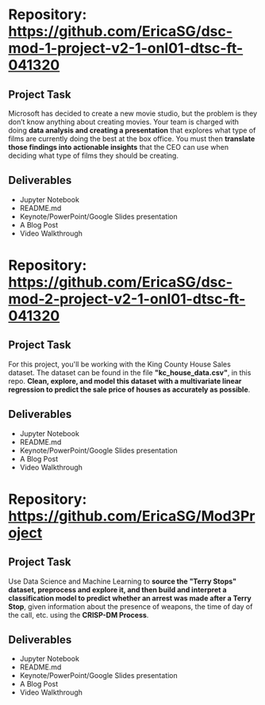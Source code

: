 # Repository: https://github.com/EricaSG/dsc-mod-1-project-v2-1-onl01-dtsc-ft-041320
## Project Task
Microsoft has decided to create a new movie studio, but the problem is they don’t know anything about creating movies. Your team is charged with doing **data analysis and creating a presentation** that explores what type of films are currently doing the best at the box office. You must then **translate those findings into actionable insights** that the CEO can use when deciding what type of films they should be creating.
## Deliverables
* Jupyter Notebook
* README.md
* Keynote/PowerPoint/Google Slides presentation
* A Blog Post
* Video Walkthrough


# Repository: https://github.com/EricaSG/dsc-mod-2-project-v2-1-onl01-dtsc-ft-041320
## Project Task
For this project, you'll be working with the King County House Sales dataset. The dataset can be found in the file **"kc_house_data.csv"**, in this repo. **Clean, explore, and model this dataset with a multivariate linear regression to predict the sale price of houses as accurately as possible**.
## Deliverables
* Jupyter Notebook
* README.md
* Keynote/PowerPoint/Google Slides presentation
* A Blog Post
* Video Walkthrough


# Repository: https://github.com/EricaSG/Mod3Project
## Project Task
Use Data Science and Machine Learning to **source the "Terry Stops" dataset, preprocess and explore it, and then build and interpret a classification model to predict whether an arrest was made after a Terry Stop**, given information about the presence of weapons, the time of day of the call, etc. using the **CRISP-DM Process**.
## Deliverables
* Jupyter Notebook
* README.md
* Keynote/PowerPoint/Google Slides presentation
* A Blog Post
* Video Walkthrough